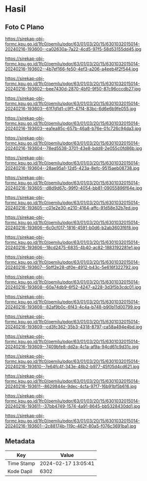 # Hasil

## Foto C Plano

https://sirekap-obj-formc.kpu.go.id/1fc0/pemilu/pdpr/63/01/03/20/15/6301032015014-20240216-193600--ca02630a-7a22-4cd5-97f5-58d53155dd45.jpg

https://sirekap-obj-formc.kpu.go.id/1fc0/pemilu/pdpr/63/01/03/20/15/6301032015014-20240216-193602--4b7ef166-fe50-4ef3-a206-a4eeb4f2f544.jpg

https://sirekap-obj-formc.kpu.go.id/1fc0/pemilu/pdpr/63/01/03/20/15/6301032015014-20240216-193602--bee7430d-2870-4bf0-9f50-87c96cccdb27.jpg

https://sirekap-obj-formc.kpu.go.id/1fc0/pemilu/pdpr/63/01/03/20/15/6301032015014-20240216-193603--61f7d1d1-c9f1-47f4-83bc-6d6e6b9fe055.jpg

https://sirekap-obj-formc.kpu.go.id/1fc0/pemilu/pdpr/63/01/03/20/15/6301032015014-20240216-193603--ea1ea85c-657b-46a8-b76e-01c726c94da3.jpg

https://sirekap-obj-formc.kpu.go.id/1fc0/pemilu/pdpr/63/01/03/20/15/6301032015014-20240216-193604--78ed5538-3701-43e8-bdd8-2e055c0fd86b.jpg

https://sirekap-obj-formc.kpu.go.id/1fc0/pemilu/pdpr/63/01/03/20/15/6301032015014-20240216-193604--28ae95a1-12d5-423a-8efc-9515aeb08738.jpg

https://sirekap-obj-formc.kpu.go.id/1fc0/pemilu/pdpr/63/01/03/20/15/6301032015014-20240216-193605--d8d9d67c-99f0-4054-bb81-09055896f64e.jpg

https://sirekap-obj-formc.kpu.go.id/1fc0/pemilu/pdpr/63/01/03/20/15/6301032015014-20240216-193605--c01e2e30-e210-4164-affc-91d58e32b7ed.jpg

https://sirekap-obj-formc.kpu.go.id/1fc0/pemilu/pdpr/63/01/03/20/15/6301032015014-20240216-193606--6c0cf017-1816-4591-b0d6-b2ab3603f6f8.jpg

https://sirekap-obj-formc.kpu.go.id/1fc0/pemilu/pdpr/63/01/03/20/15/6301032015014-20240216-193606--18cd2475-6835-4b40-ac82-1883192281e1.jpg

https://sirekap-obj-formc.kpu.go.id/1fc0/pemilu/pdpr/63/01/03/20/15/6301032015014-20240216-193607--5bff2e28-df0e-4912-b43c-5e616f322792.jpg

https://sirekap-obj-formc.kpu.go.id/1fc0/pemilu/pdpr/63/01/03/20/15/6301032015014-20240216-193608--60a74db9-6f52-4247-a228-3d3f5b3cdc01.jpg

https://sirekap-obj-formc.kpu.go.id/1fc0/pemilu/pdpr/63/01/03/20/15/6301032015014-20240216-193608--82af9b0c-6f43-4c4a-b748-b90b11d00799.jpg

https://sirekap-obj-formc.kpu.go.id/1fc0/pemilu/pdpr/63/01/03/20/15/6301032015014-20240216-193609--cd3fc362-35b3-4318-8797-ca58a494e4bd.jpg

https://sirekap-obj-formc.kpu.go.id/1fc0/pemilu/pdpr/63/01/03/20/15/6301032015014-20240216-193609--7409bfe8-dd2a-4c1a-af9a-94cd61c9d31c.jpg

https://sirekap-obj-formc.kpu.go.id/1fc0/pemilu/pdpr/63/01/03/20/15/6301032015014-20240216-193610--7e64fc4f-343e-48b2-b977-45f05d4cd621.jpg

https://sirekap-obj-formc.kpu.go.id/1fc0/pemilu/pdpr/63/01/03/20/15/6301032015014-20240216-193611--8629844e-9dec-4cfa-97f7-16b91bf5b616.jpg

https://sirekap-obj-formc.kpu.go.id/1fc0/pemilu/pdpr/63/01/03/20/15/6301032015014-20240216-193611--37bb4749-1574-4a91-8645-bb5328430dd1.jpg

https://sirekap-obj-formc.kpu.go.id/1fc0/pemilu/pdpr/63/01/03/20/15/6301032015014-20240216-193601--2c88174b-119c-462f-80a5-f076c3691ba1.jpg


## Metadata

| Key        | Value               |
| ---------- | ------------------- |
| Time Stamp | 2024-02-17 13:05:41 |
| Kode Dapil | 6302                |



